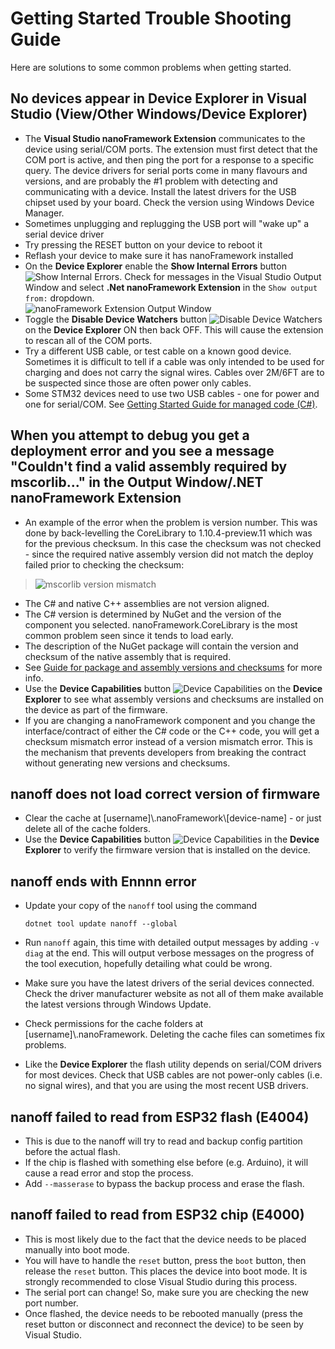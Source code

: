 # Getting Started Trouble Shooting Guide

Here are solutions to some common problems when getting started.

## No devices appear in **Device Explorer** in Visual Studio (View/Other Windows/Device Explorer)

- The **Visual Studio nanoFramework Extension** communicates to the device using serial/COM ports.  The extension must first detect that the COM port is active, and then ping the port for a response to a specific query.  The device drivers for serial ports come in many flavours and versions, and are probably the #1 problem with detecting and communicating with a device.  Install the latest drivers for the USB chipset used by your board.  Check the version using Windows Device Manager.  
- Sometimes unplugging and replugging the USB port will "wake up" a serial device driver
- Try pressing the RESET button on your device to reboot it
- Reflash your device to make sure it has nanoFramework installed
- On the **Device Explorer** enable the **Show Internal Errors** button ![Show Internal Errors](../../images/getting-started-guides/show-internal-errors.png). Check for messages in the Visual Studio Output Window and select **.Net nanoFramework Extension** in the `Show output from:` dropdown. <BR/>![nanoFramework Extension Output Window](../../images/getting-started-guides/nf-extension-output-window.png)
- Toggle the **Disable Device Watchers** button ![Disable Device Watchers](../../images/getting-started-guides/disable-device-watchers.png) on the **Device Explorer** ON then back OFF.  This will cause the extension to rescan all of the COM ports.
- Try a different USB cable, or test cable on a known good device.  Sometimes it is difficult to tell if a cable was only intended to be used for charging and does not carry the signal wires.  Cables over 2M/6FT are to be suspected since those are often power only cables.
- Some STM32 devices need to use two USB cables - one for power and one for serial/COM. See [Getting Started Guide for managed code (C#)](../getting-started-guides/getting-started-managed.md).

## When you attempt to debug you get a deployment error and you see a message "Couldn't find a valid assembly required by mscorlib..." in the Output Window/.NET nanoFramework Extension

- An example of the error when the problem is version number.  This was done by back-levelling the CoreLibrary to 1.10.4-preview.11 which was for the previous checksum. In this case the checksum was not checked - since the required native assembly version did not match the deploy failed prior to checking the checksum:

>![mscorlib version mismatch](../../images/getting-started-guides/mscorlib-version-mismatch.png)

- The C# and native C++ assemblies are not version aligned.
- The C# version is determined by NuGet and the version of the component you selected. nanoFramework.CoreLibrary is the most common problem seen since it tends to load early.  
- The description of the NuGet package will contain the version and checksum of the native assembly that is required.
- See [Guide for package and assembly versions and checksums](../architecture/guide-version-checksums.md) for more info.
- Use the **Device Capabilities** button ![Device Capabilities](../../images/getting-started-guides/device-capabilities.png) on the **Device Explorer** to see what assembly versions and checksums are installed on the device as part of the firmware.
- If you are changing a nanoFramework component and you change the interface/contract of either the C# code or the C++ code, you will get a checksum mismatch error instead of a version mismatch error.  This is the mechanism that prevents developers from breaking the contract without generating new versions and checksums.

## nanoff does not load correct version of firmware

- Clear the cache at [username]\\.nanoFramework\\[device-name] - or just delete all of the cache folders.
- Use the **Device Capabilities** button ![Device Capabilities](../../images/getting-started-guides/device-capabilities.png) in the **Device Explorer** to verify the firmware version that is installed on the device.

## nanoff ends with Ennnn error

- Update your copy of the `nanoff` tool using the command

    ```console
    dotnet tool update nanoff --global
    ```

- Run `nanoff` again, this time with detailed output messages by adding `-v diag` at the end. This will output verbose messages on the progress of the tool execution, hopefully detailing what could be wrong.
- Make sure you have the latest drivers of the serial devices connected. Check the driver manufacturer website as not all of them make available the latest versions through Windows Update.
- Check permissions for the cache folders at [username]\\.nanoFramework.  Deleting the cache files can sometimes fix problems.
- Like the **Device Explorer** the flash utility depends on serial/COM drivers for most devices.  Check that USB cables are not power-only cables (i.e. no signal wires), and that you are using the most recent USB drivers.

## nanoff failed to read from ESP32 flash (E4004)

- This is due to the nanoff will try to read and backup config partition before the actual flash.
- If the chip is flashed with something else before (e.g. Arduino), it will cause a read error and stop the process.
- Add `--masserase` to bypass the backup process and erase the flash.

## nanoff failed to read from ESP32 chip (E4000)

- This is most likely due to the fact that the device needs to be placed manually into boot mode.
- You will have to handle the `reset` button, press the `boot` button, then release the `reset` button. This places the device into boot mode. It is strongly recommended to close Visual Studio during this process.
- The serial port can change! So, make sure you are checking the new port number.
- Once flashed, the device needs to be rebooted manually (press the reset button or disconnect and reconnect the device) to be seen by Visual Studio.
